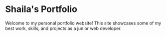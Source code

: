 # Shaila's Portfolio

Welcome to my personal portfolio website! This site showcases some of my best work, skills, and projects as a junior web developer.